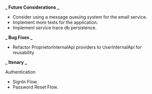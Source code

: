 **_ Future Considerations _**

- Consider using a message queuing system for the email service.
- Implement more tests for the application.
- Implement service trace db persistence.

**_ Bug Fixes _**

- Refactor ProprietorInternalApi providers to UserInternalApi for reusability

**_ Itenary _**

Authentication

- SignIn Flow.
- Password Reset Flow.

